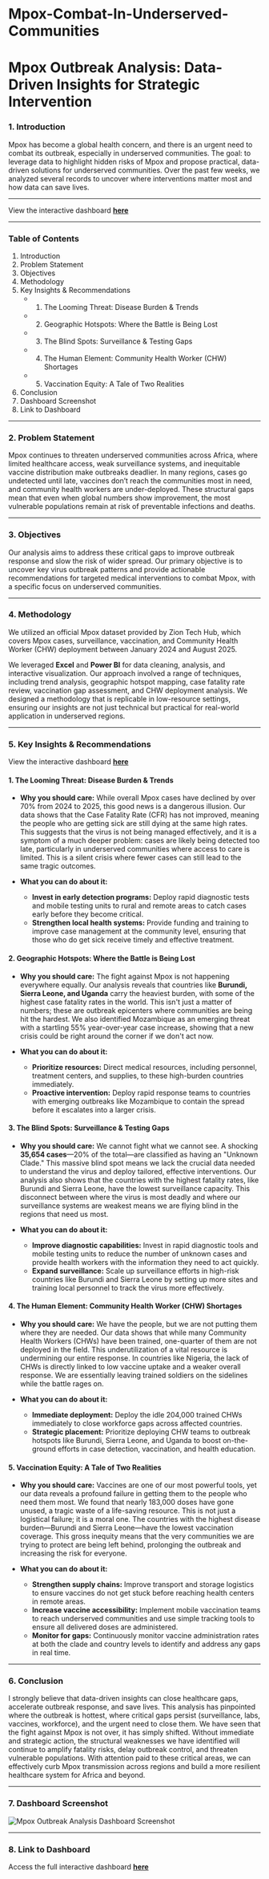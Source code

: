 # Mpox-Combat-In-Underserved-Communities

# Mpox Outbreak Analysis: Data-Driven Insights for Strategic Intervention

### 1. Introduction

Mpox has become a global health concern, and there is an urgent need to combat its outbreak, especially in underserved communities. The goal: to leverage data to highlight hidden risks of Mpox and propose practical, data-driven solutions for underserved communities. Over the past few weeks, we analyzed several records to uncover where interventions matter most and how data can save lives.

---

View the interactive dashboard [**here**](https://app.powerbi.com/view?r=eyJrIjoiN2MxYTNmYjUtM2IwZC00ODExLTgyMTgtY2NjZjQwNzVmZmY1IiwidCI6ImI2NDU3ZDY4LTQzODgtNGMzYS04MjIyLTc0ZGU0NDU5ZDFlZiJ9)

---

### Table of Contents
1.  Introduction
2.  Problem Statement
3.  Objectives
4.  Methodology
5.  Key Insights & Recommendations
    -   1. The Looming Threat: Disease Burden & Trends
    -   2. Geographic Hotspots: Where the Battle is Being Lost
    -   3. The Blind Spots: Surveillance & Testing Gaps
    -   4. The Human Element: Community Health Worker (CHW) Shortages
    -   5. Vaccination Equity: A Tale of Two Realities
6.  Conclusion
7.  Dashboard Screenshot
8.  Link to Dashboard

---

### 2. Problem Statement

Mpox continues to threaten underserved communities across Africa, where limited healthcare access, weak surveillance systems, and inequitable vaccine distribution make outbreaks deadlier. In many regions, cases go undetected until late, vaccines don’t reach the communities most in need, and community health workers are under-deployed. These structural gaps mean that even when global numbers show improvement, the most vulnerable populations remain at risk of preventable infections and deaths.

---

### 3. Objectives

Our analysis aims to address these critical gaps to improve outbreak response and slow the risk of wider spread. Our primary objective is to uncover key virus outbreak patterns and provide actionable recommendations for targeted medical interventions to combat Mpox, with a specific focus on underserved communities.

---

### 4. Methodology

We utilized an official Mpox dataset provided by Zion Tech Hub, which covers Mpox cases, surveillance, vaccination, and Community Health Worker (CHW) deployment between January 2024 and August 2025.

We leveraged **Excel** and **Power BI** for data cleaning, analysis, and interactive visualization. Our approach involved a range of techniques, including trend analysis, geographic hotspot mapping, case fatality rate review, vaccination gap assessment, and CHW deployment analysis. We designed a methodology that is replicable in low-resource settings, ensuring our insights are not just technical but practical for real-world application in underserved regions.

---

### 5. Key Insights & Recommendations

View the interactive dashboard [**here**](https://app.powerbi.com/view?r=eyJrIjoiN2MxYTNmYjUtM2IwZC00ODExLTgyMTgtY2NjZjQwNzVmZmY1IiwidCI6ImI2NDU3ZDY4LTQzODgtNGMzYS04MjIyLTc0ZGU0NDU5ZDFlZiJ9)

#### **1. The Looming Threat: Disease Burden & Trends**

* **Why you should care:** While overall Mpox cases have declined by over 70% from 2024 to 2025, this good news is a dangerous illusion. Our data shows that the Case Fatality Rate (CFR) has not improved, meaning the people who are getting sick are still dying at the same high rates. This suggests that the virus is not being managed effectively, and it is a symptom of a much deeper problem: cases are likely being detected too late, particularly in underserved communities where access to care is limited. This is a silent crisis where fewer cases can still lead to the same tragic outcomes.

* **What you can do about it:**
    * **Invest in early detection programs:** Deploy rapid diagnostic tests and mobile testing units to rural and remote areas to catch cases early before they become critical.
    * **Strengthen local health systems:** Provide funding and training to improve case management at the community level, ensuring that those who do get sick receive timely and effective treatment.

#### **2. Geographic Hotspots: Where the Battle is Being Lost**

* **Why you should care:** The fight against Mpox is not happening everywhere equally. Our analysis reveals that countries like **Burundi, Sierra Leone, and Uganda** carry the heaviest burden, with some of the highest case fatality rates in the world. This isn't just a matter of numbers; these are outbreak epicenters where communities are being hit the hardest. We also identified Mozambique as an emerging threat with a startling 55% year-over-year case increase, showing that a new crisis could be right around the corner if we don't act now.

* **What you can do about it:**
    * **Prioritize resources:** Direct medical resources, including personnel, treatment centers, and supplies, to these high-burden countries immediately.
    * **Proactive intervention:** Deploy rapid response teams to countries with emerging outbreaks like Mozambique to contain the spread before it escalates into a larger crisis.

#### **3. The Blind Spots: Surveillance & Testing Gaps**

* **Why you should care:** We cannot fight what we cannot see. A shocking **35,654 cases**—20% of the total—are classified as having an "Unknown Clade." This massive blind spot means we lack the crucial data needed to understand the virus and deploy tailored, effective interventions. Our analysis also shows that the countries with the highest fatality rates, like Burundi and Sierra Leone, have the lowest surveillance capacity. This disconnect between where the virus is most deadly and where our surveillance systems are weakest means we are flying blind in the regions that need us most.

* **What you can do about it:**
    * **Improve diagnostic capabilities:** Invest in rapid diagnostic tools and mobile testing units to reduce the number of unknown cases and provide health workers with the information they need to act quickly.
    * **Expand surveillance:** Scale up surveillance efforts in high-risk countries like Burundi and Sierra Leone by setting up more sites and training local personnel to track the virus more effectively.

#### **4. The Human Element: Community Health Worker (CHW) Shortages**

* **Why you should care:** We have the people, but we are not putting them where they are needed. Our data shows that while many Community Health Workers (CHWs) have been trained, one-quarter of them are not deployed in the field. This underutilization of a vital resource is undermining our entire response. In countries like Nigeria, the lack of CHWs is directly linked to low vaccine uptake and a weaker overall response. We are essentially leaving trained soldiers on the sidelines while the battle rages on.

* **What you can do about it:**
    * **Immediate deployment:** Deploy the idle 204,000 trained CHWs immediately to close workforce gaps across affected countries.
    * **Strategic placement:** Prioritize deploying CHW teams to outbreak hotspots like Burundi, Sierra Leone, and Uganda to boost on-the-ground efforts in case detection, vaccination, and health education.

#### **5. Vaccination Equity: A Tale of Two Realities**

* **Why you should care:** Vaccines are one of our most powerful tools, yet our data reveals a profound failure in getting them to the people who need them most. We found that nearly 183,000 doses have gone unused, a tragic waste of a life-saving resource. This is not just a logistical failure; it is a moral one. The countries with the highest disease burden—Burundi and Sierra Leone—have the lowest vaccination coverage. This gross inequity means that the very communities we are trying to protect are being left behind, prolonging the outbreak and increasing the risk for everyone.

* **What you can do about it:**
    * **Strengthen supply chains:** Improve transport and storage logistics to ensure vaccines do not get stuck before reaching health centers in remote areas.
    * **Increase vaccine accessibility:** Implement mobile vaccination teams to reach underserved communities and use simple tracking tools to ensure all delivered doses are administered.
    * **Monitor for gaps:** Continuously monitor vaccine administration rates at both the clade and country levels to identify and address any gaps in real time.

---

### 6. Conclusion

I strongly believe that data-driven insights can close healthcare gaps, accelerate outbreak response, and save lives. This analysis has pinpointed where the outbreak is hottest, where critical gaps persist (surveillance, labs, vaccines, workforce), and the urgent need to close them. We have seen that the fight against Mpox is not over, it has simply shifted. Without immediate and strategic action, the structural weaknesses we have identified will continue to amplify fatality risks, delay outbreak control, and threaten vulnerable populations. With attention paid to these critical areas, we can effectively curb Mpox transmission across regions and build a more resilient healthcare system for Africa and beyond.


---

### 7. Dashboard Screenshot

![Mpox Outbreak Analysis Dashboard Screenshot](mpoxscreenshot.png)

---

### 8. Link to Dashboard

Access the full interactive dashboard [**here**](https://app.powerbi.com/view?r=eyJrIjoiN2MxYTNmYjUtM2IwZC00ODExLTgyMTgtY2NjZjQwNzVmZmY1IiwidCI6ImI2NDU3ZDY4LTQzODgtNGMzYS04MjIyLTc0ZGU0NDU5ZDFlZiJ9)
